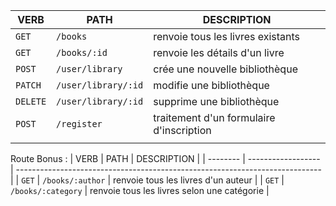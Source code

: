 | VERB     | PATH                | DESCRIPTION                              |
| -------- | ------------------- | ---------------------------------------- |
| `GET`    | `/books`            | renvoie tous les livres existants        |
| `GET`    | `/books/:id`        | renvoie les détails d'un livre           |
| `POST`   | `/user/library`     | crée une nouvelle bibliothèque           |
| `PATCH`  | `/user/library/:id` | modifie une bibliothèque                 |
| `DELETE` | `/user/library/:id` | supprime une bibliothèque                |
| `POST`   | `/register   `      | traitement d'un formulaire d'inscription |
|          |                     |                                          |

Route Bonus :
| VERB | PATH | DESCRIPTION |
| -------- | ------------------ | ---------------------------------------------------------------------------- |
| `GET` | `/books/:author` | renvoie tous les livres d'un auteur |
| `GET` | `/books/:category` | renvoie tous les livres selon une catégorie |
